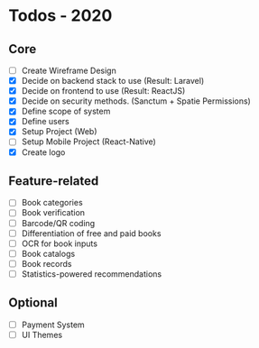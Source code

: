 # Todos - 2020

## Core

- [ ] Create Wireframe Design
- [x] Decide on backend stack to use (Result: Laravel)
- [x] Decide on frontend to use (Result: ReactJS)
- [x] Decide on security methods. (Sanctum + Spatie Permissions)
- [x] Define scope of system
- [x] Define users
- [x] Setup Project (Web)
- [ ] Setup Mobile Project (React-Native)
- [x] Create logo

## Feature-related

- [ ] Book categories
- [ ] Book verification
- [ ] Barcode/QR coding
- [ ] Differentiation of free and paid books
- [ ] OCR for book inputs
- [ ] Book catalogs
- [ ] Book records
- [ ] Statistics-powered recommendations

## Optional

- [ ] Payment System
- [ ] UI Themes
